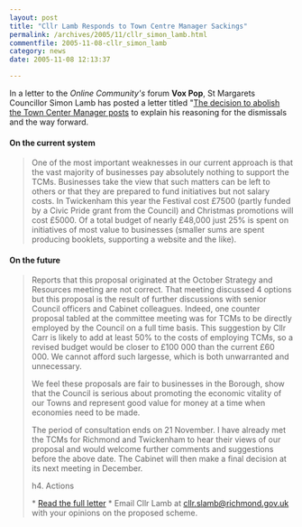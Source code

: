 ```yaml
---
layout: post
title: "Cllr Lamb Responds to Town Centre Manager Sackings"
permalink: /archives/2005/11/cllr_simon_lamb.html
commentfile: 2005-11-08-cllr_simon_lamb
category: news
date: 2005-11-08 12:13:37

---
```


In a letter to the *Online Community's* forum **Vox Pop**, St Margarets Councillor Simon Lamb has posted a letter titled "[The decision to abolish the Town Center Manager posts](http://www.say-it-all.co.uk/voxpoprut/index.php?act=thread&forum_id=2&thread_id=2857&message_id=2876&message_id=2894&PHPSESSID=1d6763d336d5ee4158480379b0dfddf4") to explain his reasoning for the dismissals and the way forward.

#### On the current system

> One of the most important weaknesses in our current approach is that the vast majority of businesses pay absolutely nothing to support the TCMs. Businesses take the view that such matters can be left to others or that they are prepared to fund initiatives but not salary costs. In Twickenham this year the Festival cost £7500 (partly funded by a Civic Pride grant from the Council) and Christmas promotions will cost £5000. Of a total budget of nearly £48,000 just 25% is spent on initiatives of most value to businesses (smaller sums are spent producing booklets, supporting a website and the like).

#### On the future

> Reports that this proposal originated at the October Strategy and Resources meeting are not correct. That meeting discussed 4 options but this proposal is the result of further discussions with senior Council officers and Cabinet colleagues. Indeed, one counter proposal tabled at the committee meeting was for TCMs to be directly employed by the Council on a full time basis. This suggestion by Cllr Carr is likely to add at least 50% to the costs of employing TCMs, so a revised budget would be closer to £100 000 than the current £60 000. We cannot afford such largesse, which is both unwarranted and unnecessary.
> 
>  We feel these proposals are fair to businesses in the Borough, show that the Council is serious about promoting the economic vitality of our Towns and represent good value for money at a time when economies need to be made.
> 
>  The period of consultation ends on 21 November. I have already met the TCMs for Richmond and Twickenham to hear their views of our proposal and would welcome further comments and suggestions before the above date. The Cabinet will then make a final decision at its next meeting in December.
> 
>  h4. Actions
> 
>  \* [Read the full letter](http://www.say-it-all.co.uk/voxpoprut/index.php?act=thread&forum_id=2&thread_id=2857&message_id=2876&message_id=2894&PHPSESSID=1d6763d336d5ee4158480379b0dfddf4)
>  \* Email Cllr Lamb at <cllr.slamb@richmond.gov.uk> with your opinions on the proposed scheme.
> 
> 
> 
